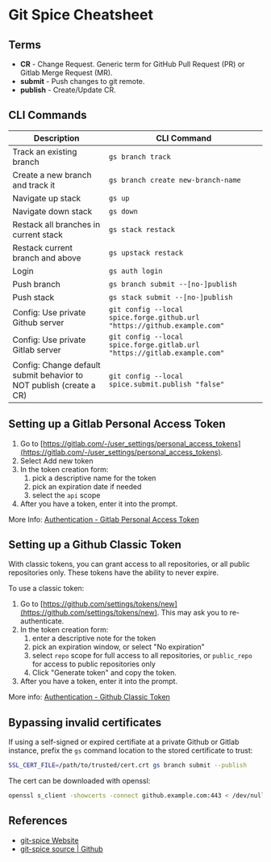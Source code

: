 # Git Spice Cheatsheet

## Terms

* **CR** - Change Request. Generic term for GitHub Pull Request (PR) or Gitlab Merge Request (MR).
* **submit** - Push changes to git remote.
* **publish** - Create/Update CR.

## CLI Commands

| Description | CLI Command |
| ----------- | ----------- |
| Track an existing branch | `gs branch track` |
| Create a new branch and track it | `gs branch create new-branch-name` |
| Navigate up stack | `gs up` |
| Navigate down stack | `gs down` |
| Restack all branches in current stack | `gs stack restack` |
| Restack current branch and above | `gs upstack restack` |
| Login | `gs auth login` |
| Push branch | `gs branch submit --[no-]publish` |
| Push stack | `gs stack submit --[no-]publish` |
| Config: Use private Github server | `git config --local spice.forge.github.url "https://github.example.com"` |
| Config: Use private Gitlab server | `git config --local spice.forge.gitlab.url "https://gitlab.example.com"` |
| Config: Change default submit behavior to NOT publish (create a CR) | `git config --local spice.submit.publish "false"` |

## Setting up a Gitlab Personal Access Token

1. Go to [https://gitlab.com/-/user_settings/personal_access_tokens](https://gitlab.com/-/user_settings/personal_access_tokens).
2. Select Add new token
3. In the token creation form:
    1. pick a descriptive name for the token
    2. pick an expiration date if needed
    3. select the `api` scope
4. After you have a token, enter it into the prompt.

More Info: [Authentication - Gitlab Personal Access Token](https://abhinav.github.io/git-spice/setup/auth/#personal-access-token)

## Setting up a Github Classic Token

With classic tokens, you can grant access to all repositories, or all public repositories only. These tokens have the ability to never expire.

To use a classic token:

1. Go to [https://github.com/settings/tokens/new](https://github.com/settings/tokens/new). This may ask you to re-authenticate.
2. In the token creation form:
    1. enter a descriptive note for the token
    2. pick an expiration window, or select "No expiration"
    3. select `repo` scope for full access to all repositories, or `public_repo` for access to public repositories only
    4. Click "Generate token" and copy the token.
3. After you have a token, enter it into the prompt.

More info: [Authentication - Github Classic Token](https://abhinav.github.io/git-spice/setup/auth/#classic-token)

## Bypassing invalid certificates

If using a self-signed or expired certifiate at a private Github or Gitlab instance, prefix the `gs` command location to the stored certificate to trust:

```bash
SSL_CERT_FILE=/path/to/trusted/cert.crt gs branch submit --publish
```

The cert can be downloaded with openssl:

```bash
openssl s_client -showcerts -connect github.example.com:443 < /dev/null | openssl x509 -outform PEM > server_certificate.pem
```

## References

* [git-spice Website](https://abhinav.github.io/git-spice/)
* [git-spice source | Github](https://github.com/abhinav/git-spice)
